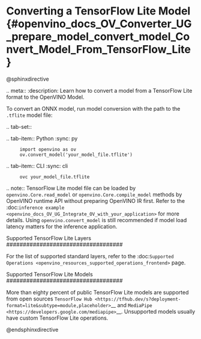 # Converting a TensorFlow Lite Model {#openvino_docs_OV_Converter_UG_prepare_model_convert_model_Convert_Model_From_TensorFlow_Lite}

@sphinxdirective

.. meta::
   :description: Learn how to convert a model from a
                 TensorFlow Lite format to the OpenVINO Model.


To convert an ONNX model, run model conversion with the path to the ``.tflite`` model file:

.. tab-set::

   .. tab-item:: Python
      :sync: py

         import openvino as ov
         ov.convert_model('your_model_file.tflite')

   .. tab-item:: CLI
      :sync: cli

         ovc your_model_file.tflite

.. note:: TensorFlow Lite model file can be loaded by ``openvino.Core.read_model`` or ``openvino.Core.compile_model`` methods by OpenVINO runtime API without preparing OpenVINO IR first. Refer to the :doc:`inference example <openvino_docs_OV_UG_Integrate_OV_with_your_application>` for more details. Using ``openvino.convert_model`` is still recommended if model load latency matters for the inference application.

Supported TensorFlow Lite Layers
###################################

For the list of supported standard layers, refer to the :doc:`Supported Operations <openvino_resources_supported_operations_frontend>` page.

Supported TensorFlow Lite Models
###################################

More than eighty percent of public TensorFlow Lite models are supported from open sources `TensorFlow Hub <https://tfhub.dev/s?deployment-format=lite&subtype=module,placeholder>`__ and `MediaPipe <https://developers.google.com/mediapipe>`__.
Unsupported models usually have custom TensorFlow Lite operations.

@endsphinxdirective
